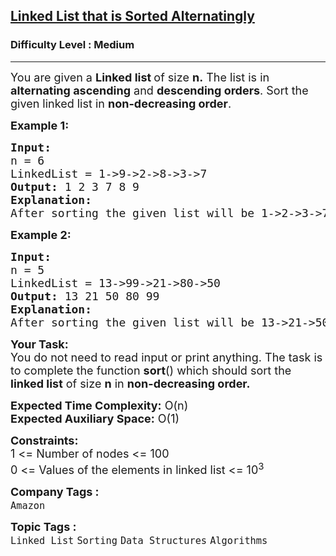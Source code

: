 <h2><a href="https://www.geeksforgeeks.org/problems/linked-list-that-is-sorted-alternatingly/1?utm_source=youtube&utm_medium=collab_striver_ytdescription&utm_campaign=linked-list-that-is-sorted-alternatingly">Linked List that is Sorted Alternatingly</a></h2><h3>Difficulty Level : Medium</h3><hr><div class="problems_problem_content__Xm_eO"><p><span style="font-size: 18px;">You are given a <strong>Linked list </strong>of size <strong>n.</strong> The list is in <strong>alternating ascending</strong> and <strong>descending orders</strong>. Sort&nbsp;the given linked list in <strong>non-decreasing order</strong>.</span></p>
<p><span style="font-size: 18px;"><strong>Example 1:</strong></span></p>
<pre><span style="font-size: 18px;"><strong>Input:</strong><br>n = 6
LinkedList = 1-&gt;9-&gt;2-&gt;8-&gt;3-&gt;7
<strong>Output: </strong>1 2 3 7 8 9<strong>
Explanation: <br></strong>After sorting the given list will be 1-&gt;2-&gt;3-&gt;7-&gt;8-&gt;9.</span>
</pre>
<p><span style="font-size: 18px;"><strong>Example 2:</strong></span></p>
<pre><span style="font-size: 18px;"><strong>Input:</strong><br>n = 5
LinkedList = 13-&gt;99-&gt;21-&gt;80-&gt;50
<strong>Output: </strong>13 21 50 80 99
<strong>Explanation:<br></strong>After sorting the given list will be 13-&gt;21-&gt;50-&gt;80-&gt;99.</span>
</pre>
<p><span style="font-size: 18px;"><strong>Your Task:</strong><br>You do not need to read input or print anything. The task is to complete the function <strong>sort</strong>() which should sort the <strong>linked list</strong> of size&nbsp;<strong>n</strong> in <strong>non-decreasing order.&nbsp;</strong></span></p>
<p><span style="font-size: 18px;"><strong>Expected Time Complexity:</strong> O(n)<br><strong>Expected Auxiliary Space:</strong>&nbsp;O(1)</span></p>
<p><span style="font-size: 18px;"><strong>Constraints:</strong><br>1 &lt;= Number of nodes &lt;= 100<br>0 &lt;= Values of the elements in linked list &lt;= 10<sup>3</sup></span></p></div><p><span style=font-size:18px><strong>Company Tags : </strong><br><code>Amazon</code>&nbsp;<br><p><span style=font-size:18px><strong>Topic Tags : </strong><br><code>Linked List</code>&nbsp;<code>Sorting</code>&nbsp;<code>Data Structures</code>&nbsp;<code>Algorithms</code>&nbsp;